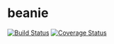 # beanie

[![Build Status](https://travis-ci.org/zwilias/Beanie.svg?branch=master)](https://travis-ci.org/zwilias/Beanie)
[![Coverage Status](https://coveralls.io/repos/zwilias/Beanie/badge.svg?branch=master&service=github)](https://coveralls.io/github/zwilias/Beanie?branch=master)
